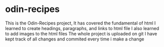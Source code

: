 # odin-recipes
This is the Odin-Recipes project, It has covered the fundamental of html
I learned to create headings, paragraphs, and links to html file
I also learned to add images to the html files
The whole project is uploaded on git
I have kept track of all changes and commited every time i make a change
